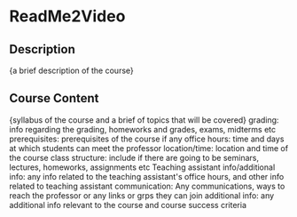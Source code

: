 # ReadMe2Video

## Description
{a brief description of the course}
## Course Content
{syllabus of the course and a brief of topics that will be covered}
grading: info regarding the grading, homeworks and grades, exams, midterms etc
prerequisites: prerequisites of the course if any
office hours: time and days at which students can meet the professor
location/time: location and time of the course
class structure: include if there are going to be seminars, lectures, homeworks, assignments etc
Teaching assistant info/additional info: any info related to the teaching assistant's office hours,  and other info related to teaching assistant
communication: Any communications, ways to reach the professor or any links or grps they can join
additional info: any additional info relevant to the course and course success criteria
